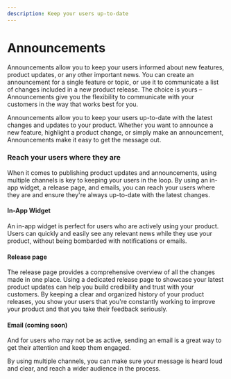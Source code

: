 ```yaml
---
description: Keep your users up-to-date
---
```


# Announcements

Announcements allow you to keep your users informed about new features, product updates, or any other important news. You can create an announcement for a single feature or topic, or use it to communicate a list of changes included in a new product release. The choice is yours – Announcements give you the flexibility to communicate with your customers in the way that works best for you.

Announcements allow you to keep your users up-to-date with the latest changes and updates to your product. Whether you want to announce a new feature, highlight a product change, or simply make an announcement, Announcements make it easy to get the message out.

### Reach your users where they are

When it comes to publishing product updates and announcements, using multiple channels is key to keeping your users in the loop. By using an in-app widget, a release page, and emails, you can reach your users where they are and ensure they're always up-to-date with the latest changes.&#x20;

#### In-App Widget

An in-app widget is perfect for users who are actively using your product. Users can quickly and easily see any relevant news while they use your product, without being bombarded with notifications or emails.

#### Release page

The release page provides a comprehensive overview of all the changes made in one place.  Using a dedicated release page to showcase your latest product updates can help you build credibility and trust with your customers. By keeping a clear and organized history of your product releases, you show your users that you're constantly working to improve your product and that you take their feedback seriously.&#x20;

#### Email (coming soon)

And for users who may not be as active, sending an email is a great way to get their attention and keep them engaged.&#x20;

By using multiple channels, you can make sure your message is heard loud and clear, and reach a wider audience in the process.&#x20;
